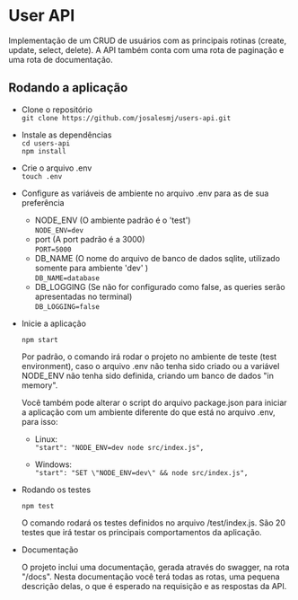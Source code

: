 # User API

Implementação de um CRUD de usuários com as principais rotinas (create, update, select, delete). A API também conta com uma rota de paginação e uma rota de documentação.

## Rodando a aplicação

* Clone o repositório   
    `git clone https://github.com/josalesmj/users-api.git`

* Instale as dependências   
    `cd users-api`  
    `npm install` 

* Crie o arquivo .env   
    `touch .env`

* Configure as variáveis de ambiente no arquivo .env para as de sua preferência
    * NODE_ENV (O ambiente padrão é o 'test')   
        `NODE_ENV=dev`
    * port (A port padrão é a 3000)   
        `PORT=5000`
    * DB_NAME (O nome do arquivo de banco de dados sqlite, utilizado somente para ambiente 'dev' )    
        `DB_NAME=database`
    * DB_LOGGING (Se não for configurado como false, as queries serão apresentadas no terminal)     
        `DB_LOGGING=false`

* Inicie a aplicação
  
    `npm start`

    Por padrão, o comando irá rodar o projeto no ambiente de teste (test environment), caso o arquivo .env não tenha sido criado ou a variável NODE_ENV não tenha sido definida, criando um banco de dados "in memory".
    
    Você também pode alterar o script do arquivo package.json para iniciar a aplicação com um ambiente diferente do que está no arquivo .env, para isso:

    * Linux:    
        `"start": "NODE_ENV=dev node src/index.js",`
    
    * Windows:  
        `"start": "SET \"NODE_ENV=dev\" && node src/index.js",` 

* Rodando os testes

    `npm test` 

    O comando rodará os testes definidos no arquivo /test/index.js. São 20 testes que irá testar os principais comportamentos da aplicação.

* Documentação

    O projeto inclui uma documentação, gerada através do swagger, na rota "/docs". Nesta documentação você terá todas as rotas, uma pequena descrição delas, o que é esperado na requisição e as respostas da API.